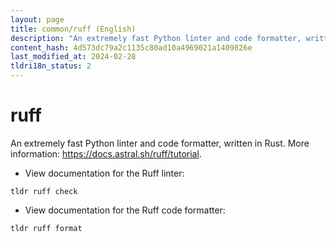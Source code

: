 ```yaml
---
layout: page
title: common/ruff (English)
description: "An extremely fast Python linter and code formatter, written in Rust."
content_hash: 4d573dc79a2c1135c80ad10a4969021a1409826e
last_modified_at: 2024-02-28
tldri18n_status: 2
---
```

# ruff

An extremely fast Python linter and code formatter, written in Rust.
More information: <https://docs.astral.sh/ruff/tutorial>.

- View documentation for the Ruff linter:

`tldr ruff check`

- View documentation for the Ruff code formatter:

`tldr ruff format`

